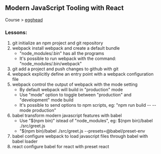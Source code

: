 ## Modern JavaScript Tooling with React

Course > [egghead](https://egghead.io/courses/modern-javascript-tooling-with-react)

### Lessons:

1. git initialize an npm project and git repository
2. webpack install webpack and create a default bundle
    - "node_modules/.bin" has all the programs
    - It's possible to run webpack with the command: "node_modules/.bin/webpack"
3. git add a project and push changes to github with git
4. webpack explicitly define an entry point with a webpack configuration file
5. webpack control the output of webpack with the mode setting
    - By default webpack will build in "production" mode
    - Use "mode" option to toggle between "production" and "development" mode build
    - It's possible to send options to npm scripts, eg: "npm run build -- --mode production"
6. babel transform modern javascript features with babel
    - Use "$(npm bin)" istead of "node_modules", eg: $(npm bin)/babel ./src/greet.js
    - "$(npm bin)/babel ./src/greet.js --presets=@babel/preset-env
7. babel configure webpack to load javascript files through babel with babel loader
8. react configure babel for react with preset react